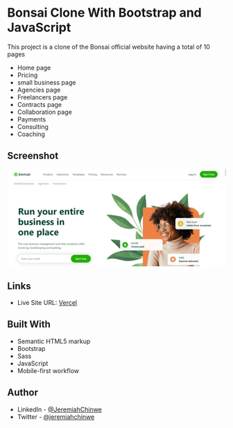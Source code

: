 # Bonsai Clone With Bootstrap and JavaScript

This project is a clone of the Bonsai official website having a total of 10 pages
- Home page
- Pricing
- small business page
- Agencies page
- Freelancers page
- Contracts page
- Collaboration page
- Payments
- Consulting
- Coaching

## Screenshot

![Desktop View](./screenshots/bonsai_clone.png)

## Links

- Live Site URL: [Vercel](https://getlinked-mu.vercel.app/)

## Built With

- Semantic HTML5 markup
- Bootstrap
- Sass
- JavaScript
- Mobile-first workflow

## Author

- LinkedIn - [@JeremiahChinwe](https://www.linkedin.com/in/jeremiah-chinwe-057180268)
- Twitter - [@jeremiahchinwe](https://www.twitter.com/jeremiahchinwe)

